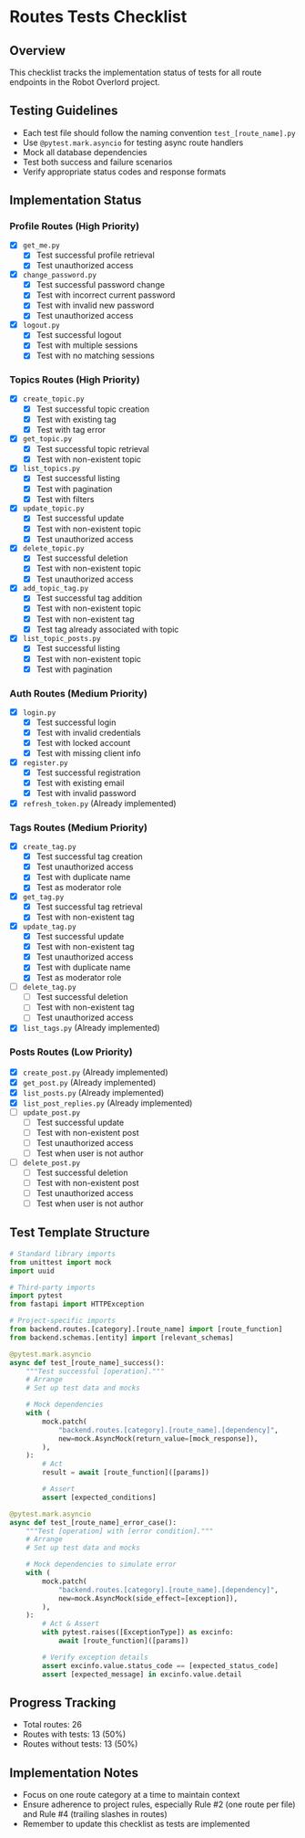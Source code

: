 # Routes Tests Checklist

## Overview
This checklist tracks the implementation status of tests for all route endpoints in the Robot Overlord project.

## Testing Guidelines
- Each test file should follow the naming convention `test_[route_name].py`
- Use `@pytest.mark.asyncio` for testing async route handlers
- Mock all database dependencies
- Test both success and failure scenarios
- Verify appropriate status codes and response formats

## Implementation Status

### Profile Routes (High Priority)
- [x] `get_me.py`
  - [x] Test successful profile retrieval
  - [x] Test unauthorized access
- [x] `change_password.py`
  - [x] Test successful password change
  - [x] Test with incorrect current password
  - [x] Test with invalid new password
  - [x] Test unauthorized access
- [x] `logout.py`
  - [x] Test successful logout
  - [x] Test with multiple sessions
  - [x] Test with no matching sessions

### Topics Routes (High Priority)
- [x] `create_topic.py`
  - [x] Test successful topic creation
  - [x] Test with existing tag
  - [x] Test with tag error
- [x] `get_topic.py`
  - [x] Test successful topic retrieval
  - [x] Test with non-existent topic
- [x] `list_topics.py`
  - [x] Test successful listing
  - [x] Test with pagination
  - [x] Test with filters
- [x] `update_topic.py`
  - [x] Test successful update
  - [x] Test with non-existent topic
  - [x] Test unauthorized access
- [x] `delete_topic.py`
  - [x] Test successful deletion
  - [x] Test with non-existent topic
  - [x] Test unauthorized access
- [x] `add_topic_tag.py`
  - [x] Test successful tag addition
  - [x] Test with non-existent topic
  - [x] Test with non-existent tag
  - [x] Test tag already associated with topic
- [x] `list_topic_posts.py`
  - [x] Test successful listing
  - [x] Test with non-existent topic
  - [x] Test with pagination

### Auth Routes (Medium Priority)
- [x] `login.py`
  - [x] Test successful login
  - [x] Test with invalid credentials
  - [x] Test with locked account
  - [x] Test with missing client info
- [x] `register.py`
  - [x] Test successful registration
  - [x] Test with existing email
  - [x] Test with invalid password
- [x] `refresh_token.py` (Already implemented)

### Tags Routes (Medium Priority)
- [x] `create_tag.py`
  - [x] Test successful tag creation
  - [x] Test unauthorized access
  - [x] Test with duplicate name
  - [x] Test as moderator role
- [x] `get_tag.py`
  - [x] Test successful tag retrieval
  - [x] Test with non-existent tag
- [x] `update_tag.py`
  - [x] Test successful update
  - [x] Test with non-existent tag
  - [x] Test unauthorized access
  - [x] Test with duplicate name
  - [x] Test as moderator role
- [ ] `delete_tag.py`
  - [ ] Test successful deletion
  - [ ] Test with non-existent tag
  - [ ] Test unauthorized access
- [x] `list_tags.py` (Already implemented)

### Posts Routes (Low Priority)
- [x] `create_post.py` (Already implemented)
- [x] `get_post.py` (Already implemented)
- [x] `list_posts.py` (Already implemented)
- [x] `list_post_replies.py` (Already implemented)
- [ ] `update_post.py`
  - [ ] Test successful update
  - [ ] Test with non-existent post
  - [ ] Test unauthorized access
  - [ ] Test when user is not author
- [ ] `delete_post.py`
  - [ ] Test successful deletion
  - [ ] Test with non-existent post
  - [ ] Test unauthorized access
  - [ ] Test when user is not author

## Test Template Structure

```python
# Standard library imports
from unittest import mock
import uuid

# Third-party imports
import pytest
from fastapi import HTTPException

# Project-specific imports
from backend.routes.[category].[route_name] import [route_function]
from backend.schemas.[entity] import [relevant_schemas]

@pytest.mark.asyncio
async def test_[route_name]_success():
    """Test successful [operation]."""
    # Arrange
    # Set up test data and mocks

    # Mock dependencies
    with (
        mock.patch(
            "backend.routes.[category].[route_name].[dependency]",
            new=mock.AsyncMock(return_value=[mock_response]),
        ),
    ):
        # Act
        result = await [route_function]([params])

        # Assert
        assert [expected_conditions]

@pytest.mark.asyncio
async def test_[route_name]_error_case():
    """Test [operation] with [error condition]."""
    # Arrange
    # Set up test data and mocks

    # Mock dependencies to simulate error
    with (
        mock.patch(
            "backend.routes.[category].[route_name].[dependency]",
            new=mock.AsyncMock(side_effect=[exception]),
        ),
    ):
        # Act & Assert
        with pytest.raises([ExceptionType]) as excinfo:
            await [route_function]([params])

        # Verify exception details
        assert excinfo.value.status_code == [expected_status_code]
        assert [expected_message] in excinfo.value.detail
```

## Progress Tracking
- Total routes: 26
- Routes with tests: 13 (50%)
- Routes without tests: 13 (50%)

## Implementation Notes
- Focus on one route category at a time to maintain context
- Ensure adherence to project rules, especially Rule #2 (one route per file) and Rule #4 (trailing slashes in routes)
- Remember to update this checklist as tests are implemented
